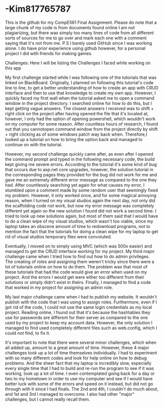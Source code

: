 # -Kim817765787
This is the github for my CompE561 Final Assignment.
Please do note that a large chunk of my code is from documents found online
I am not plagiarizing, but there was simply too many lines of code from
all different sorts of sources for me to go over and mark each one with a comment
saying that it's not from me.
P.S I barely used GitHub since I was working alone. I do have prior experience using github however, for
a personal project I did with friends for making games.

Challenges:
Here I will be listing the Challenges I faced while working on this app

My first challenge started while I was following one of the tutorials that was linked on BlackBoard. Originally, I planned
on following this tutorial's code line to line, to get a better understanding of how to create an app with CRUD interface
and then to use that knowledge to create my own app. However, I quickly faced my first wall when the tutorial asked me
to open a command window in the project directory. I searched online for how to do this, but I kept getting vague answers.
The closest answers I received was to shift + right click on the project after having opened the file that it's located at,
however, I only had the option of opening powershell, which wouldn't work on my computer for some reason. 
After countless hours of research, I found out that you cannotopen command window from the project directly by shift + right
clicking as of some windows patch way back when. Therefore,I looked up a tutorial on how to bring the option back and 
managed to continue on with the tutorial. 

However, my second challenge quickly came after, as even after I opened the command prompt and typed in the following
necessary code, the build kept giving me severe errors. According to the tutorial it's some kind of bug that occurs
due to asp.net core upgrades, however, the solution tutorial in the corresponding pages they provided for the bug did 
not work for me and gave me an extremely different error message as compared to the one they had. After countlessly 
searching yet again for what causes my error, I stumbled upon a comment made by some random user that seemingly fixed 
my problem. However, it only worked once, and for some magical annoying reason, when I turned on my visual studios again 
the next day, not only did the scaffolding code not work, but now my error message was completely different yet again so
the new solution I found did not work a second time. I tried to look up new solutions again, but most of them said that
I would have to do a clean wipe of my visual studios, which wasn't too viable, since my laptop takes an obscene amount
of time to redownload programs, not to mention the fact that the tutorials for doing a clean wipe for my laptop to get
rid of visual studios temporary files were convoluted.

Eventually, I moved on to simply using MVC (which was 500x easier) and managed to get the CRUD interface working for my
project. My third major challenge came when I tried how to find out how to do admin privileges. The creating of roles
and assigning them weren't tricky since there were a lot of tutorials online on how to do them. The problem was that most
of these tutorials that had the code would give an error when used on my project. And the errors I would get were either
too different from their solutions or simply didn't exist in theirs. Finally, I managed to find a code that worked
in my project for assigning an admin role.

My last major challenge came when I had to publish my website. It wouldn't publish with the code that I was using to
assign roles. Furthermore, even if I got rid of the code, I could not use the same login credentials as my local project.
Reading online, I found out that it's because the hashtables they use for passwords are different for their server
as compared to the one used by my project to keep my account data. However, the only solution I managed to find used
completely different files such as web.config, which I could not find, to fix it.

It's important to note that there were several minor challenges, which when all added up, amount to a great amount of time.
However, these 4 major challenges took up a lot of time themselves individually. I had to experiment with so many different
codes and look for help online on how to debug problems. And the sheer fact that my laptop is incredibly slow, especially
every single time that I had to build and re-run the program to see if it was working, took up a lot of time. I even
contemplated going back for a day or two to my hometown in order to use my computer and see if I would have better luck
with some of the errors and speed on it instead, but did not go through with it since I had finals. The 2nd and 4th, I
couldn't do much about, and 1st and 3rd I managed to overcome. I also had other "major" challenges, but I cannot really
recall them.
